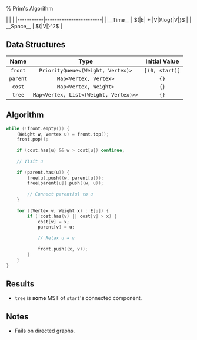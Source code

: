 % Prim's Algorithm

<div class="no-stretch">
|           |                        |
|-----------|------------------------|
| __Time__  | $(|E| + |V|)\log{|V|}$ |
| __Space__ | ${|V|}^2$              |
</div>

## Data Structures

| Name      | Type                                  | Initial Value  |
|:---------:|:-------------------------------------:|:--------------:|
| `front`   | `PriorityQueue<(Weight, Vertex)>`     | `[(0, start)]` |
| `parent`  | `Map<Vertex, Vertex>`                 | `{}`           |
| `cost`    | `Map<Vertex, Weight>`                 | `{}`           |
| `tree`    | `Map<Vertex, List<(Weight, Vertex)>>` | `{}`           |

## Algorithm

```c++
while (!front.empty()) {
    (Weight w, Vertex u) = front.top();
    front.pop();
    
    if (cost.has(u) && w > cost[u]) continue;
    
    // Visit u
    
    if (parent.has(u)) {
        tree[u].push((w, parent[u]));
        tree[parent[u]].push((w, u));
        
        // Connect parent[u] to u
    }
    
    for ((Vertex v, Weight x) : E[u]) {
        if (!cost.has(v) || cost[v] > x) {
            cost[v] = x;
            parent[v] = u;
            
            // Relax u → v
            
            front.push((x, v));
        }
    }
}
```

## Results

- `tree` is **some** MST of `start`'s connected component.

## Notes

- Fails on directed graphs.
